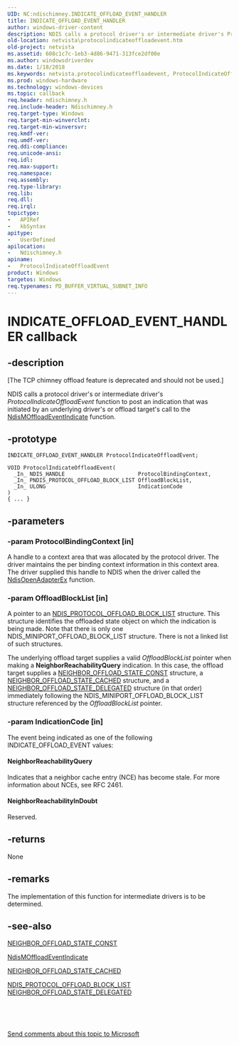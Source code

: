 ```yaml
---
UID: NC:ndischimney.INDICATE_OFFLOAD_EVENT_HANDLER
title: INDICATE_OFFLOAD_EVENT_HANDLER
author: windows-driver-content
description: NDIS calls a protocol driver's or intermediate driver's ProtocolIndicateOffloadEvent function to post an indication that was initiated by an underlying driver's or offload target's call to the NdisMOffloadEventIndicate function.
old-location: netvista\protocolindicateoffloadevent.htm
old-project: netvista
ms.assetid: 608c1c7c-1eb3-4d86-9471-313fce2df00e
ms.author: windowsdriverdev
ms.date: 1/18/2018
ms.keywords: netvista.protocolindicateoffloadevent, ProtocolIndicateOffloadEvent callback function [Network Drivers Starting with Windows Vista], ProtocolIndicateOffloadEvent, INDICATE_OFFLOAD_EVENT_HANDLER, INDICATE_OFFLOAD_EVENT_HANDLER, ndischimney/ProtocolIndicateOffloadEvent, tcp_chim_protocol_func_cc94798f-b74a-45d5-b78f-383698003486.xml
ms.prod: windows-hardware
ms.technology: windows-devices
ms.topic: callback
req.header: ndischimney.h
req.include-header: Ndischimney.h
req.target-type: Windows
req.target-min-winverclnt: 
req.target-min-winversvr: 
req.kmdf-ver: 
req.umdf-ver: 
req.ddi-compliance: 
req.unicode-ansi: 
req.idl: 
req.max-support: 
req.namespace: 
req.assembly: 
req.type-library: 
req.lib: 
req.dll: 
req.irql: 
topictype:
-	APIRef
-	kbSyntax
apitype:
-	UserDefined
apilocation:
-	Ndischimney.h
apiname:
-	ProtocolIndicateOffloadEvent
product: Windows
targetos: Windows
req.typenames: PD_BUFFER_VIRTUAL_SUBNET_INFO
---
```


# INDICATE_OFFLOAD_EVENT_HANDLER callback


## -description


<p class="CCE_Message">[The TCP chimney offload feature is deprecated and should not be used.]

NDIS calls a protocol driver's or intermediate driver's 
  <i>ProtocolIndicateOffloadEvent</i> function to post an indication that was initiated by an underlying
  driver's or offload target's call to the 
  <a href="..\ndischimney\nf-ndischimney-ndismoffloadeventindicate.md">
  NdisMOffloadEventIndicate</a> function.


## -prototype


````
INDICATE_OFFLOAD_EVENT_HANDLER ProtocolIndicateOffloadEvent;

VOID ProtocolIndicateOffloadEvent(
  _In_ NDIS_HANDLE                       ProtocolBindingContext,
  _In_ PNDIS_PROTOCOL_OFFLOAD_BLOCK_LIST OffloadBlockList,
  _In_ ULONG                             IndicationCode
)
{ ... }
````


## -parameters




### -param ProtocolBindingContext [in]

A handle to a context area that was allocated by the protocol driver. The driver maintains the per
     binding context information in this context area. The driver supplied this handle to NDIS when the
     driver called the 
     <a href="..\ndis\nf-ndis-ndisopenadapterex.md">NdisOpenAdapterEx</a> function.


### -param OffloadBlockList [in]

A pointer to an 
     <a href="..\ndischimney\ns-ndischimney-_ndis_protocol_offload_block_list.md">
     NDIS_PROTOCOL_OFFLOAD_BLOCK_LIST</a> structure. This structure identifies the offloaded state object
     on which the indication is being made. Note that there is only one NDIS_MINIPORT_OFFLOAD_BLOCK_LIST
     structure. There is not a linked list of such structures. 
     

The underlying offload target supplies a valid 
     <i>OffloadBlockList</i> pointer when making a 
     <b>NeighborReachabilityQuery</b> indication. In this case, the offload target supplies a 
     <a href="..\ndischimney\ns-ndischimney-_neighbor_offload_state_const.md">
     NEIGHBOR_OFFLOAD_STATE_CONST</a> structure, a 
     <a href="..\ndischimney\ns-ndischimney-_neighbor_offload_state_cached.md">
     NEIGHBOR_OFFLOAD_STATE_CACHED</a> structure, and a 
     <a href="..\ndischimney\ns-ndischimney-_neighbor_offload_state_delegated.md">
     NEIGHBOR_OFFLOAD_STATE_DELEGATED</a> structure (in that order) immediately following the
     NDIS_MINIPORT_OFFLOAD_BLOCK_LIST structure referenced by the 
     <i>OffloadBlockList</i> pointer.


### -param IndicationCode [in]

The event being indicated as one of the following INDICATE_OFFLOAD_EVENT values:
     





#### NeighborReachabilityQuery

Indicates that a neighbor cache entry (NCE) has become stale. For more information about NCEs,
       see RFC 2461.



#### NeighborReachabilityInDoubt

Reserved.


## -returns



None




## -remarks



The implementation of this function for intermediate drivers is to be determined.




## -see-also

<a href="..\ndischimney\ns-ndischimney-_neighbor_offload_state_const.md">NEIGHBOR_OFFLOAD_STATE_CONST</a>



<a href="..\ndischimney\nf-ndischimney-ndismoffloadeventindicate.md">NdisMOffloadEventIndicate</a>



<a href="..\ndischimney\ns-ndischimney-_neighbor_offload_state_cached.md">NEIGHBOR_OFFLOAD_STATE_CACHED</a>



<a href="..\ndischimney\ns-ndischimney-_ndis_protocol_offload_block_list.md">
   NDIS_PROTOCOL_OFFLOAD_BLOCK_LIST</a>



<a href="..\ndischimney\ns-ndischimney-_neighbor_offload_state_delegated.md">
   NEIGHBOR_OFFLOAD_STATE_DELEGATED</a>



 

 

<a href="mailto:wsddocfb@microsoft.com?subject=Documentation%20feedback [netvista\netvista]:%20INDICATE_OFFLOAD_EVENT_HANDLER callback function%20 RELEASE:%20(1/18/2018)&amp;body=%0A%0APRIVACY STATEMENT%0A%0AWe use your feedback to improve the documentation. We don't use your email address for any other purpose, and we'll remove your email address from our system after the issue that you're reporting is fixed. While we're working to fix this issue, we might send you an email message to ask for more info. Later, we might also send you an email message to let you know that we've addressed your feedback.%0A%0AFor more info about Microsoft's privacy policy, see http://privacy.microsoft.com/en-us/default.aspx." title="Send comments about this topic to Microsoft">Send comments about this topic to Microsoft</a>

